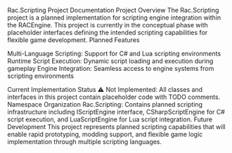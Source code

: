 Rac.Scripting Project Documentation
Project Overview
The Rac.Scripting project is a planned implementation for scripting engine integration within the RACEngine. This project is currently in the conceptual phase with placeholder interfaces defining the intended scripting capabilities for flexible game development.
Planned Features

Multi-Language Scripting: Support for C# and Lua scripting environments
Runtime Script Execution: Dynamic script loading and execution during gameplay
Engine Integration: Seamless access to engine systems from scripting environments

Current Implementation Status
⚠️ Not Implemented: All classes and interfaces in this project contain placeholder code with TODO comments.
Namespace Organization
Rac.Scripting: Contains planned scripting infrastructure including IScriptEngine interface, CSharpScriptEngine for C# script execution, and LuaScriptEngine for Lua script integration.
Future Development
This project represents planned scripting capabilities that will enable rapid prototyping, modding support, and flexible game logic implementation through multiple scripting languages.